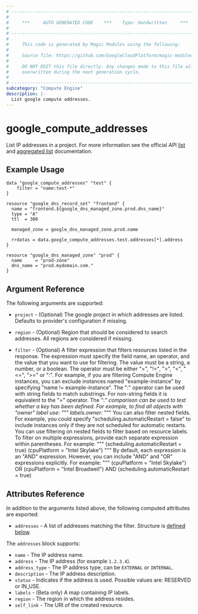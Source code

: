 ```yaml
---
# ----------------------------------------------------------------------------
#
#     ***     AUTO GENERATED CODE    ***    Type: Handwritten     ***
#
# ----------------------------------------------------------------------------
#
#     This code is generated by Magic Modules using the following:
#
#     Source file: https://github.com/GoogleCloudPlatform/magic-modules/tree/main/mmv1/third_party/terraform/website/docs/d/compute_addresses.html.markdown
#
#     DO NOT EDIT this file directly. Any changes made to this file will be
#     overwritten during the next generation cycle.
#
# ----------------------------------------------------------------------------
subcategory: "Compute Engine"
description: |-
  List google compute addresses.
---
```


# google_compute_addresses

List IP addresses in a project. For more information see
the official API [list](https://cloud.google.com/compute/docs/reference/latest/addresses/list) and 
[aggregated list](https://cloud.google.com/compute/docs/reference/rest/v1/addresses/aggregatedList) documentation.

## Example Usage

```hcl
data "google_compute_addresses" "test" {
    filter = "name:test-*"
}

resource "google_dns_record_set" "frontend" {
  name = "frontend.${google_dns_managed_zone.prod.dns_name}"
  type = "A"
  ttl  = 300

  managed_zone = google_dns_managed_zone.prod.name

  rrdatas = data.google_compute_addresses.test.addresses[*].address
}

resource "google_dns_managed_zone" "prod" {
  name     = "prod-zone"
  dns_name = "prod.mydomain.com."
}
```

## Argument Reference

The following arguments are supported:

* `project` - (Optional) The google project in which addresses are listed.
    Defaults to provider's configuration if missing.

* `region` - (Optional) Region that should be considered to search addresses.
    All regions are considered if missing.

* `filter` - (Optional) A filter expression that
    filters resources listed in the response. The expression must specify
    the field name, an operator, and the value that you want to use for
    filtering. The value must be a string, a number, or a boolean. The
    operator must be either "=", "!=", ">", "<", "<=", ">=" or ":". For
    example, if you are filtering Compute Engine instances, you can
    exclude instances named "example-instance" by specifying "name !=
    example-instance". The ":" operator can be used with string fields to
    match substrings. For non-string fields it is equivalent to the "="
    operator. The ":*" comparison can be used to test whether a key has
    been defined. For example, to find all objects with "owner" label
    use: """ labels.owner:* """ You can also filter nested fields. For
    example, you could specify "scheduling.automaticRestart = false" to
    include instances only if they are not scheduled for automatic
    restarts. You can use filtering on nested fields to filter based on
    resource labels. To filter on multiple expressions, provide each
    separate expression within parentheses. For example: """
    (scheduling.automaticRestart = true) (cpuPlatform = "Intel Skylake")
    """ By default, each expression is an "AND" expression. However, you
    can include "AND" and "OR" expressions explicitly. For example: """
    (cpuPlatform = "Intel Skylake") OR (cpuPlatform = "Intel Broadwell")
    AND (scheduling.automaticRestart = true)

## Attributes Reference

In addition to the arguments listed above, the following computed attributes are
exported:

* `addresses` - A list of addresses matching the filter. Structure is [defined below](#nested_addresses).

<a name="nested_addresses"></a>The `addresses` block supports:

* `name` - The IP address name.
* `address` - The IP address (for example `1.2.3.4`).
* `address_type` - The IP address type, can be `EXTERNAL` or `INTERNAL`.
* `description` - The IP address description.
* `status` - Indicates if the address is used. Possible values are: RESERVED or IN_USE.
* `labels` - (Beta only) A map containing IP labels.
* `region` - The region in which the address resides.
* `self_link` - The URI of the created resource.
